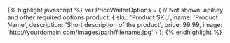 {% highlight javascript %}
var PriceWaiterOptions = {
    // Not shown: apiKey and other required options
    product: {
        sku: 'Product SKU',
        name: 'Product Name',
        description: 'Short description of the product',
        price: 99.99,
        image: 'http:\/\/yourdomain.com/images\/path\/filename.jpg'
    }
};
{% endhighlight %}